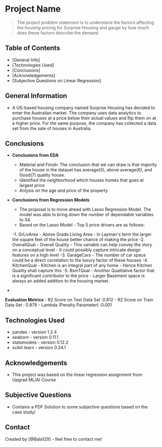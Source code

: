 # Project Name
> The project problem statement is to understand the factors affecting the housing pricing for Surprise Housing and gauge by how much does these factors describe the demand


## Table of Contents
* [General Info]
* [Technologies Used]
* [Conclusions]
* [Acknowledgements]
* [Subjective Questions on Linear Regression]

## General Information
- A US-based housing company named Surprise Housing has decided to enter the Australian market. The company uses data analytics to purchase houses at a price below their actual values and flip them on at a higher price. For the same purpose, the company has collected a data set from the sale of houses in Australia. 

## Conclusions
- <b> Conclusions from EDA </b>
	- Material and Finish: The conclusion that we can draw is that majority of the house in the dataset has average(5), above average(6), and Good(7) quality house.
	- Identified the neighborhood which houses homes that goes at largest price
	- Anlysis on the age and price of the property
- <b> Conclusions from Regression Models </b>
    - The proposal is to move ahead with Lasso Regression Model. The model was able to bring down the number of dependable variables to 34. 
	- Based on the Lasso Model - Top 5 price drivers are as follows:
    
    -1. GrLivArea - Above Grade Living Area - In Layman's term the larger the square feet of the house better chance of making the price
    -2. OverallQual - Overall Quality - This variable can help convey the story on a conceptual level - It could possibly capture intricate design features on a high level
    -3. GarageCars - The number of car space could be a direct correlation to the luxury factor of these houses
    -4. KitchenQual - Kitchen is an integral part of any home - Hence Kitchen Quality shall capture this
    -5. BsmTQual - Another Qualitative factor that is a significant contributor to the price - Larger Basement space is always an added addition to the housing market. 
-
 <b> Evaluation Metrics </b>
    - R2 Score on Test Data Set :0.812
    - R2 Score on Train Data Set : 0.879
	- Lambda (Penalty Parameter) :0.001

## Technologies Used
- pandas - version 1.2.4
- seaborn - version 0.11.1
- statsmodels - version 0.12.2
- scikit learn - version 0.24.1

## Acknowledgements

- This project was based on the linear regression assignment from Upgrad ML/AI Course

## Subjective Questions
- Contains a PDF Solution to some subjective questions based on the case study/

## Contact
Created by [@Bala129] - feel free to contact me!
